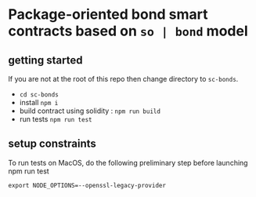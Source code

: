 # Package-oriented bond smart contracts based on `so | bond` model

## getting started

If you are not at the root of this repo then change directory to `sc-bonds`.

- `cd sc-bonds`
- install `npm i`
- build contract using solidity : `npm run build`
- run tests `npm run test`

## setup constraints

To run tests on MacOS, do the following preliminary step before launching npm run test

```
export NODE_OPTIONS=--openssl-legacy-provider
```
